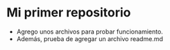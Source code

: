 # Mi primer repositorio
* Agrego unos archivos para probar funcionamiento.  
* Además, prueba de agregar un archivo readme.md
